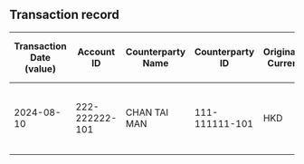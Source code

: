 ## Transaction record
| Transaction Date (value) | Account ID | Counterparty Name | Counterparty ID | Originating Currency | Originating Amount | Debit Credit Indicator | Beneficiary Bank Raw | Originator Bank Raw | Beneficiary Name | Originator Account Number | Transaction Type Source | Transaction Code Description | Sending Bank Account Number | Sending Bank Address | Converted Amount | Fraud payment |
| --- | --- | --- | --- | --- | --- | --- | --- | --- | --- | --- | --- | --- | --- | --- | --- | --- |
| 2024-08-10 | 222-222222-101 | CHAN TAI MAN | 111-111111-101 | HKD | 164024 | D | NaN | NaN | CHAN TAI MAN | 222-222222-101 | DUTF | DCP UNRELATED ELECTRONIC TRANSFER DEBIT FROM PIB | NaN | NaN | 164024 | 1 |